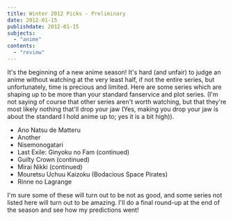 ```yaml
---
title: Winter 2012 Picks - Preliminary
date: 2012-01-15
publishdate: 2012-01-15
subjects:
  - "anime"
contents:
  - "review"
---
```


It's the beginning of a new anime season!  It's hard (and unfair) to
judge an anime without watching at the very least half, if not the
entire series, but unfortunately, time is precious and limited.  Here
are some series which are shaping up to be more than your standard
fanservice and plot series.  (I'm not saying of course that other series
aren't worth watching, but that they're most likely nothing that'll drop
your jaw (Yes, making you drop your jaw is about the standard I hold
anime up to; yes it is a bit high)).

<ul>
<li>Ano Natsu de Matteru</li>
<li>Another</li>
<li>Nisemonogatari</li>
<li>Last Exile: Ginyoku no Fam (continued)</li>
<li>Guilty Crown (continued)</li>
<li>Mirai Nikki (continued)</li>
<li>Mouretsu Uchuu Kaizoku (Bodacious Space Pirates)</li>
<li>Rinne no Lagrange</li>
</ul>

I'm sure some of these will turn out to be not as good, and some series
not listed here will turn out to be amazing.  I'll do a final round-up
at the end of the season and see how my predictions went!
